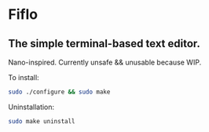 # Fiflo
## The simple terminal-based text editor.

Nano-inspired. Currently unsafe && unusable because WIP.

To install:
```bash
sudo ./configure && sudo make
```

Uninstallation:
```bash
sudo make uninstall
```
